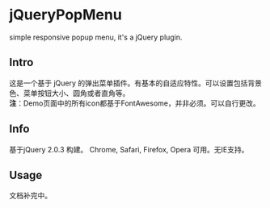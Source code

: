 jQueryPopMenu
=============

simple responsive popup menu, it's a jQuery plugin.

Intro
-----
这是一个基于 jQuery 的弹出菜单插件。有基本的自适应特性。可以设置包括背景色、菜单按钮大小、圆角或者直角等。  
**注**：Demo页面中的所有icon都基于FontAwesome，并非必须。可以自行更改。

Info
----
基于jQuery 2.0.3 构建。
Chrome, Safari, Firefox, Opera 可用。无IE支持。

Usage
-----
文档补完中。

